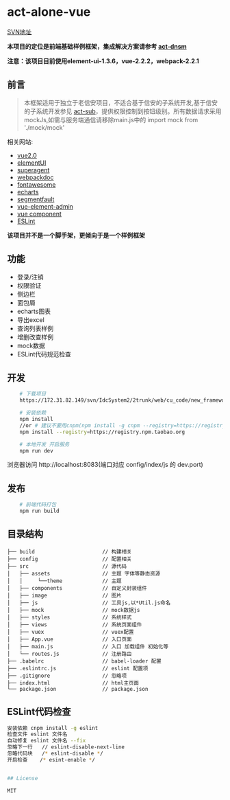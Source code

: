# act-alone-vue #
[SVN地址](https://172.31.82.149/svn/IdcSystem2/2trunk/web/cu_code/new_frameword_test/act-alone)

**本项目的定位是前端基础样例框架，集成解决方案请参考 [act-dnsm](https://172.31.82.149/svn/IdcSystem2/2trunk/web/cu_code/product_dns/dnsm2.0.0.0/act-dnsm)**

**注意：该项目目前使用element-ui-1.3.6，vue-2.2.2，webpack-2.2.1**

## 前言
> 本框架适用于独立于老信安项目，不适合基于信安的子系统开发,基于信安的子系统开发参见 [act-sub](https://172.31.82.149/svn/IdcSystem2/2trunk/web/cu_code/new_frameword_test/act-sub)，提供权限控制到按钮级别。所有数据请求采用mockJs,如需与服务端通信请移除main.js中的 import mock from './mock/mock'


相关网站:

 - [vue2.0](http://doc.vue-js.com/v2/api/)
 - [elementUI](http://element.eleme.io/#/zh-CN/)
 - [superagent](https://cnodejs.org/topic/5378720ed6e2d16149fa16bd)
 - [webpackdoc](http://webpackdoc.com/)
 - [fontawesome](http://fontawesome.dashgame.com/)
 - [echarts](http://echarts.baidu.com/)
 - [segmentfault](https://segmentfault.com/)
 - [vue-element-admin](https://github.com/PanJiaChen/vue-element-admin) 
 - [vue component](https://segmentfault.com/a/1190000009090836)
 - [ESLint](https://cnodejs.org/topic/57c68052b4a3bca66bbddbdd)

 **该项目并不是一个脚手架，更倾向于是一个样例框架**

## 功能
- 登录/注销
- 权限验证
- 侧边栏
- 面包屑
- echarts图表
- 导出excel
- 查询列表样例
- 增删改查样例
- mock数据
- ESLint代码规范检查

## 开发
```bash
    # 下载项目
    https://172.31.82.149/svn/IdcSystem2/2trunk/web/cu_code/new_frameword_test/act-alone

    # 安装依赖
    npm install
    //or # 建议不要用cnpm(npm install -g cnpm --registry=https://registry.npm.taobao.org)  安装有各种诡异的bug 可以通过如下操作解决npm速度慢的问题
    npm install --registry=https://registry.npm.taobao.org

    # 本地开发 开启服务
    npm run dev
```

浏览器访问 http://localhost:8083(端口对应 config/index/js 的 dev.port)

## 发布
```bash
    # 前端代码打包
    npm run build
```

## 目录结构
```shell
├── build                      // 构建相关  
├── config                     // 配置相关
├── src                        // 源代码
│   ├── assets                 // 主题 字体等静态资源
│   │     └──theme             // 主题
│   ├── components             // 自定义封装组件
│   ├── image                  // 图片
│   ├── js                     // 工具js,以*Util.js命名
│   ├── mock                   // mock数据js
│   ├── styles                 // 系统样式
│   ├── views                  // 系统页面组件
│   ├── vuex                   // vuex配置
│   ├── App.vue                // 入口页面
│   ├── main.js                // 入口 加载组件 初始化等
│   └── routes.js              // 注册路由
├── .babelrc                   // babel-loader 配置
├── .eslintrc.js               // eslint 配置项
├── .gitignore                 // 忽略项
├── index.html                 // html主页面
└── package.json               // package.json

```

## ESLint代码检查
```bash
安装依赖 cnpm install -g eslint
检查文件 eslint 文件名
自动修复 eslint 文件名 --fix
忽略下一行   // eslint-disable-next-line
忽略代码块   /* eslint-disable */
开启检查    /* esint-enable */


## License

MIT
